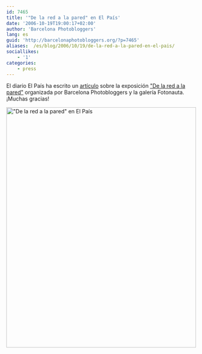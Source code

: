 ```yaml
---
id: 7465
title: '"De la red a la pared" en El País'
date: '2006-10-19T19:00:17+02:00'
author: 'Barcelona Photobloggers'
lang: es
guid: 'http://barcelonaphotobloggers.org/?p=7465'
aliases:  /es/blog/2006/10/19/de-la-red-a-la-pared-en-el-pais/
sociallikes:
    - '1'
categories:
    - press
---
```


El diario El País ha escrito un <a href="http://tecnologia.elpais.com/tecnologia/2006/10/19/actualidad/1161246483_850215.html">artículo</a> sobre la exposición <a href="http://barcelonaphotobloggers.org/2006/10/16/exposicion-de-la-red-a-la-pared/">"De la red a la pared"</a> organizada por Barcelona Photobloggers y la galería Fotonauta. ¡Muchas gracias!

<a href="http://tecnologia.elpais.com/tecnologia/2006/10/19/actualidad/1161246483_850215.html"><img src="/uploads/2006/10/elpais.jpg" alt="&quot;De la red a la pared&quot; en El País" width="500" height="631" class="alignnone size-full wp-image-7524"></a>